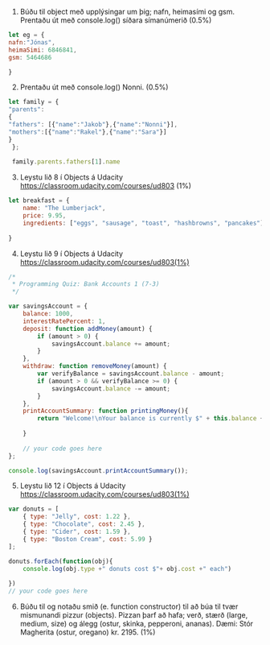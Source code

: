 1. Búðu til object með upplýsingar um þig; nafn, heimasími og gsm. Prentaðu út með
console.log() síðara símanúmerið (0.5%)
```javascript
let eg = {
nafn:"Jónas", 
heimaSimi: 6846841, 
gsm: 5464686

}
```
2. Prentaðu út með console.log() Nonni. (0.5%)
```javascript
let family = {
"parents":
{
"fathers": [{"name":"Jakob"},{"name":"Nonni"}],
"mothers":[{"name":"Rakel"},{"name":"Sara"}]
}
 };
 
 family.parents.fathers[1].name
```
3. Leystu lið 8 í Objects á Udacity https://classroom.udacity.com/courses/ud803 (1%)
```javascript
let breakfast = {
    name: "The Lumberjack",
    price: 9.95,
    ingredients: ["eggs", "sausage", "toast", "hashbrowns", "pancakes"]
    
}
```
4. Leystu lið 9 í Objects á Udacity https://classroom.udacity.com/courses/ud803(1%)
```javascript
/*
 * Programming Quiz: Bank Accounts 1 (7-3)
 */

var savingsAccount = {
    balance: 1000,
    interestRatePercent: 1,
    deposit: function addMoney(amount) {
        if (amount > 0) {
            savingsAccount.balance += amount;
        }
    },
    withdraw: function removeMoney(amount) {
        var verifyBalance = savingsAccount.balance - amount;
        if (amount > 0 && verifyBalance >= 0) {
            savingsAccount.balance -= amount;
        }
    },
    printAccountSummary: function printingMoney(){
        return "Welcome!\nYour balance is currently $" + this.balance +" and your interest rate is "+ this.interestRatePercent + "%."
        
    }
    
    // your code goes here
};

console.log(savingsAccount.printAccountSummary());
```
5. Leystu lið 12 í Objects á Udacity https://classroom.udacity.com/courses/ud803(1%)
```javascript
var donuts = [
    { type: "Jelly", cost: 1.22 },
    { type: "Chocolate", cost: 2.45 },
    { type: "Cider", cost: 1.59 },
    { type: "Boston Cream", cost: 5.99 }
];

donuts.forEach(function(obj){
    console.log(obj.type +" donuts cost $"+ obj.cost +" each")
    
})
// your code goes here
```
6. Búðu til og notaðu smið (e. function constructor) til að búa til tvær mismunandi pizzur
(objects). Pizzan þarf að hafa; verð, stærð (large, medium, size) og álegg (ostur, skinka,
pepperoni, ananas). Dæmi: Stór Magherita (ostur, oregano) kr. 2195. (1%)
```javascript
```



